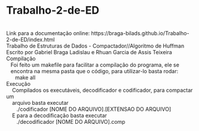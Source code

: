 # Trabalho-2-de-ED
<br />
Link para a documentação online: https://braga-bilads.github.io/Trabalho-2-de-ED/index.html
<br />
Trabalho de Estruturas de Dados - Compactador//Algoritmo de Huffman<br />
Escrito por Gabriel Braga Ladislau e Rhuan Garcia de Assis Teixeira
<br />
Compilação<br />
&nbsp;&nbsp;&nbsp;Foi feito um makefile para facilitar a compilação do programa, ele se <br />
&nbsp;&nbsp;&nbsp;encontra na mesma pasta que o código, para utilizar-lo basta rodar:<br />
        &nbsp;&nbsp;&nbsp;&nbsp;&nbsp;&nbsp;make all
        <br />
Execução<br />
  &nbsp;&nbsp;&nbsp;  Compilados os executáveis, decodificador e codificador, para compactar um<br />
   &nbsp;&nbsp;&nbsp; arquivo basta executar<br />
     &nbsp;&nbsp;&nbsp;&nbsp;&nbsp;&nbsp;   ./codificador [NOME DO ARQUIVO].[EXTENSAO DO ARQUIVO]<br />
  &nbsp;&nbsp;&nbsp;  E para a decodificação basta executar<br />
   &nbsp;&nbsp;&nbsp;&nbsp;&nbsp;&nbsp;     ./decodificador [NOME DO ARQUIVO].comp<br />
